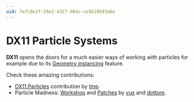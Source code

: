```yaml
---
uid: 7e7c8e2f-29e2-4327-98ac-ce5b18583a6e
---
```


# **DX11** Particle Systems



**DX11** opens the doors for a much easier ways of working with particles for example due to its <a href="http://en.wikipedia.org/wiki/Geometry_instancing" class="extURL" target="_blank">Geometry instancing</a> feature.   

Check these amazing contributions:  

* [DX11.Particles](https://vvvv.org/store#dx11.particles) contribution by <span class="user"><a href="https://vvvv.org/users/tmp" class="extURL" target="_blank">tmp</a></span>.  
* Particle Madness: <a href="http://node13.vvvv.org/program/particle-madness/" class="extURL" target="_blank">Workshop</a> and <a href="https://vvvv.org/contribution/particle-madness" class="extURL contribution" target="_blank">Patches</a> by <span class="user"><a href="https://vvvv.org/users/vux" class="extURL" target="_blank">vux</a></span> and <span class="user"><a href="https://vvvv.org/users/dottore" class="extURL" target="_blank">dottore</a></span>.  




